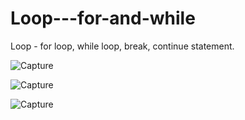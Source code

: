 # Loop---for-and-while
Loop - for loop, while loop, break, continue statement.

![Capture](https://user-images.githubusercontent.com/82524305/119182605-bfbfb100-ba90-11eb-9ac0-8b312c89b2b1.PNG)

![Capture](https://user-images.githubusercontent.com/82524305/119183001-1af1a380-ba91-11eb-9f9c-a7cfb371c29c.PNG)

![Capture](https://user-images.githubusercontent.com/82524305/119183254-7328a580-ba91-11eb-8446-673b13b48b8d.PNG)

